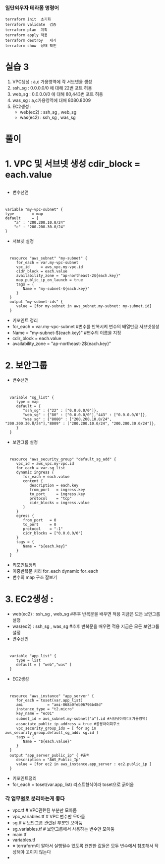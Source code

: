 ### 일단외우자 테라폼 명령어
    terraform init	초기화
    terraform validate	검증
    terraform plan	계획
    terraform apply	적용
    terraform destroy	제거
    terraform show	상태 확인
    
# 실습 3

1. VPC생성 : a,c 가용영역에 각 서브넷을 생성
2. ssh_sg : 0.0.0.0/0 에 대해 22번 포트 허용
3. web_sg : 0.0.0.0/0 에 대해 80,443번 포트 허용
4. was_sg : a,c가용영역에 대해 8080.8009
5. EC2생성 :
   - web(ec2) : ssh_sg , web_sg
   - was(ec2) : ssh_sg , was_sg

# 풀이

# 1. VPC 및 서브넷 생성 cdir_block = each.value
##
 -  변수선언
#
    variable "my-vpc-subnet" {
    type        = map
    default     = {
        "a" : "200.200.10.0/24"
        "c" : "200.200.30.0/24"
    }
- 서브넷 설정
#
      resource "aws_subnet" "my-subnet" {
         for_each = var.my-vpc-subnet
         vpc_id     = aws_vpc.my-vpc.id
         cidr_block = each.value
         availability_zone = "ap-northeast-2${each.key}"
         map_public_ip_on_launch = true
         tags = {
            Name = "my-subnet-${each.key}"
         }
      }
      output "my-subnet-ids" {
         value = [for my-subnet in aws_subnet.my-subnet: my-subnet.id]
      }
 - 키포인트 정리
 - for_each = var.my-vpc-subnet #변수를 반복시켜 변수의 배열만큼 서브넷생성
 - Name = "my-subnet-${each.key}" #변수의 이름을 지정
 - cdir_block = each.value
 - availability_zone = "ap-northeast-2${each.key}"

# 2. 보안그룹
 - 변수선언
#
      variable "sg_list" {
         type = map
         default = {
            "ssh_sg" : {"22" : ["0.0.0.0/0"]},
            "web_sg" : {"80" : ["0.0.0.0/0"],"443" : ["0.0.0.0/0"]},
            "was_sg" : {"8080" : ["200.200.10.0/24", "200.200.30.0/24"],"8009" : ["200.200.10.0/24", "200.200.30.0/24"]},
         }
      }
 - 보안그룹 설정
#
      resource "aws_security_group" "default_sg_add" {
         vpc_id = aws_vpc.my-vpc.id
         for_each = var.sg_list
         dynamic ingress {
            for_each = each.value
            content {
               description = each.key
               from_port   = ingress.key
               to_port     = ingress.key
               protocol    = "tcp"
               cidr_blocks = ingress.value
            }
         }
         egress {
            from_port   = 0
            to_port     = 0
            protocol    = "-1"
            cidr_blocks = ["0.0.0.0/0"]
         }
         tags = {
            Name = "${each.key}"
         }
      }
 - 키포인트정리
 - 이중반복문 처리 for_each dynamic for_each
 - 변수의 map 구조 잘보기


#




# 3. EC2생성 :
   - web(ec2) : ssh_sg , web_sg #추후 반복문을 배우면 적용 지금은 모든 보안그룹 설정
   - was(ec2) : ssh_sg , was_sg #추후 반복문을 배우면 적용 지금은 모든 보안그룹 설정
- 변수선언
#
      variable "app_list" {
         type = list
         default = [ "web","was" ]
      }
- EC2생성
#
      resource "aws_instance" "app_server" {
         for_each = toset(var.app_list)
         ami           = "ami-068a0feb96796b48d"
         instance_type = "t2.micro"
         key_name = "ec01"
         subnet_id = aws_subnet.my-subnet["a"].id #서브넷아이디(가용영역)
         associate_public_ip_address = true #공용아이피주소
         vpc_security_group_ids = [ for sg in aws_security_group.default_sg_add: sg.id ]
         tags = {
            Name = "${each.value}"
         }
      }
      output "app_server_public_ip" { #출력
         description = "AWS_Public_Ip"
         value = [for ec2 in aws_instance.app_server : ec2.public_ip ]
      }

- 키포인트정리
- for_each = toset(var.app_list) 리스트형식이라 toset으로 긁어옴

### 각 업무별로 분리하는게 좋다

- vpc.tf # VPC관련된 부분만 모아둠
- vpc_variables.tf # VPC 변수만 모아둠
- sg.tf # 보안그룹 관련된 부분만 모아둠
- sg_variables.tf # 보안그룹에서 사용하는 변수만 모아둠
- main.tf 
- variables.tf
- ※ terraform이 알아서 실행될수 있도록 왠만한 값들은 모두 변수에서 참조해서 작성해야 꼬이지 않는다
- 